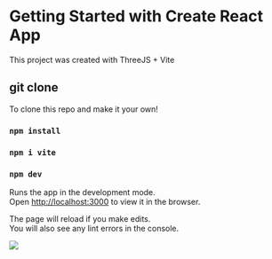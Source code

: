 
# Getting Started with Create React App

This project was created with ThreeJS + Vite

## git clone

To clone this repo and make it your own! 

### `npm install`
### `npm i vite`

### `npm dev`

Runs the app in the development mode.\
Open [http://localhost:3000](http://localhost:3000) to view it in the browser.

The page will reload if you make edits.\
You will also see any lint errors in the console.



 <img align="center"  src="https://im7.ezgif.com/tmp/ezgif-7-095acd1f81.gif" />
